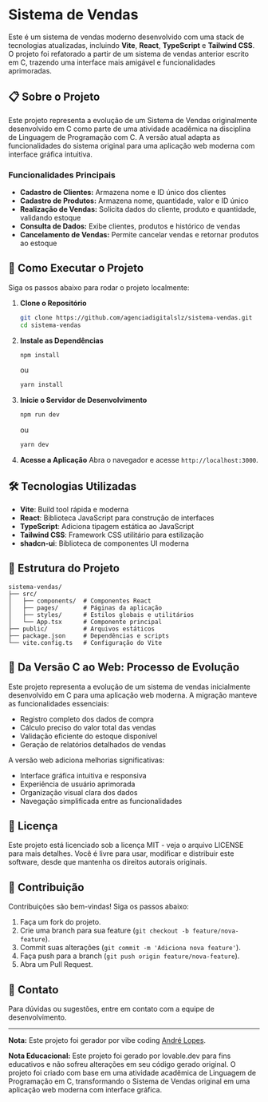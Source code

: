 # Sistema de Vendas

Este é um sistema de vendas moderno desenvolvido com uma stack de tecnologias atualizadas, incluindo **Vite**, **React**, **TypeScript** e **Tailwind CSS**. O projeto foi refatorado a partir de um sistema de vendas anterior escrito em C, trazendo uma interface mais amigável e funcionalidades aprimoradas.

## 📋 Sobre o Projeto

Este projeto representa a evolução de um Sistema de Vendas originalmente desenvolvido em C como parte de uma atividade acadêmica na disciplina de Linguagem de Programação com C. A versão atual adapta as funcionalidades do sistema original para uma aplicação web moderna com interface gráfica intuitiva.

### Funcionalidades Principais

- **Cadastro de Clientes:** Armazena nome e ID único dos clientes
- **Cadastro de Produtos:** Armazena nome, quantidade, valor e ID único
- **Realização de Vendas:** Solicita dados do cliente, produto e quantidade, validando estoque
- **Consulta de Dados:** Exibe clientes, produtos e histórico de vendas
- **Cancelamento de Vendas:** Permite cancelar vendas e retornar produtos ao estoque

## 🚀 Como Executar o Projeto

Siga os passos abaixo para rodar o projeto localmente:

1. **Clone o Repositório**
   ```bash
   git clone https://github.com/agenciadigitalslz/sistema-vendas.git
   cd sistema-vendas
   ```

2. **Instale as Dependências**
   ```bash
   npm install
   ```
   ou
   ```bash
   yarn install
   ```

3. **Inicie o Servidor de Desenvolvimento**
   ```bash
   npm run dev
   ```
   ou
   ```bash
   yarn dev
   ```

4. **Acesse a Aplicação**
   Abra o navegador e acesse `http://localhost:3000`.

## 🛠️ Tecnologias Utilizadas

- **Vite**: Build tool rápida e moderna
- **React**: Biblioteca JavaScript para construção de interfaces
- **TypeScript**: Adiciona tipagem estática ao JavaScript
- **Tailwind CSS**: Framework CSS utilitário para estilização
- **shadcn-ui**: Biblioteca de componentes UI moderna

## 📂 Estrutura do Projeto

```
sistema-vendas/
├── src/
│   ├── components/  # Componentes React
│   ├── pages/       # Páginas da aplicação
│   ├── styles/      # Estilos globais e utilitários
│   └── App.tsx      # Componente principal
├── public/          # Arquivos estáticos
├── package.json     # Dependências e scripts
└── vite.config.ts   # Configuração do Vite
```

## 🧠 Da Versão C ao Web: Processo de Evolução

Este projeto representa a evolução de um sistema de vendas inicialmente desenvolvido em C para uma aplicação web moderna. A migração manteve as funcionalidades essenciais:

- Registro completo dos dados de compra
- Cálculo preciso do valor total das vendas
- Validação eficiente do estoque disponível
- Geração de relatórios detalhados de vendas

A versão web adiciona melhorias significativas:
- Interface gráfica intuitiva e responsiva
- Experiência de usuário aprimorada
- Organização visual clara dos dados
- Navegação simplificada entre as funcionalidades

## 📝 Licença

Este projeto está licenciado sob a licença MIT - veja o arquivo LICENSE para mais detalhes. Você é livre para usar, modificar e distribuir este software, desde que mantenha os direitos autorais originais.

## 🤝 Contribuição

Contribuições são bem-vindas! Siga os passos abaixo:

1. Faça um fork do projeto.
2. Crie uma branch para sua feature (`git checkout -b feature/nova-feature`).
3. Commit suas alterações (`git commit -m 'Adiciona nova feature'`).
4. Faça push para a branch (`git push origin feature/nova-feature`).
5. Abra um Pull Request.

## 📧 Contato

Para dúvidas ou sugestões, entre em contato com a equipe de desenvolvimento.

---
**Nota:** Este projeto foi gerador por vibe coding [André Lopes](https://github.com/agenciadigitalslz).

**Nota Educacional:** Este projeto foi gerado por lovable.dev para fins educativos e não sofreu alterações em seu código gerado original. O projeto foi criado com base em uma atividade acadêmica de Linguagem de Programação em C, transformando o Sistema de Vendas original em uma aplicação web moderna com interface gráfica.